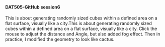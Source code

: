 #### DAT505-GitHub session6 ####

This is about generating randomly sized cubes within a defined area on a flat surface, visually like a city.This is about generating randomly sized cubes within a defined area on a flat surface, visually like a city. Click the mouse to adjust the distance and Angle, but also added fog effect. Then in practice, I modified the geometry to look like cactus.
